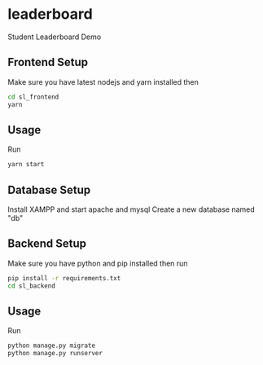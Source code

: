 # leaderboard

Student Leaderboard Demo

## Frontend Setup

Make sure you have latest nodejs and yarn installed
then
```bash
cd sl_frontend
yarn
```

## Usage

Run

```cmd
yarn start
```
## Database Setup
Install XAMPP and start apache and mysql
Create a new database named "db"


## Backend Setup

Make sure you have python and pip installed
then run
```cmd
pip install -r requirements.txt
cd sl_backend
```

## Usage

Run

```cmd
python manage.py migrate
python manage.py runserver
```
